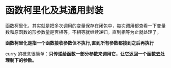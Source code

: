 # 函数柯里化及其通用封装

函数柯里化，其实就是把多次调用的变量保存在闭包中，每次调用都查看一下变量数和原函数的形参数量是否相等。不相等就继续递归。直到相等为止就处理了。

**函数柯里化是指一个函数接收参数但不执行,直到所有参数都接到之后再执行**

curry 的概念很简单：**只传递给函数一部分参数来调用它，让它返回一个函数去处理剩下的参数。**